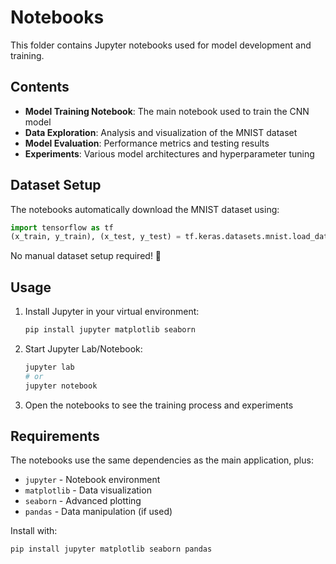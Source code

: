 # Notebooks

This folder contains Jupyter notebooks used for model development and training.

## Contents

- **Model Training Notebook**: The main notebook used to train the CNN model
- **Data Exploration**: Analysis and visualization of the MNIST dataset  
- **Model Evaluation**: Performance metrics and testing results
- **Experiments**: Various model architectures and hyperparameter tuning

## Dataset Setup

The notebooks automatically download the MNIST dataset using:
```python
import tensorflow as tf
(x_train, y_train), (x_test, y_test) = tf.keras.datasets.mnist.load_data()
```

No manual dataset setup required! 🎉

## Usage

1. Install Jupyter in your virtual environment:
   ```bash
   pip install jupyter matplotlib seaborn
   ```

2. Start Jupyter Lab/Notebook:
   ```bash
   jupyter lab
   # or
   jupyter notebook
   ```

3. Open the notebooks to see the training process and experiments

## Requirements

The notebooks use the same dependencies as the main application, plus:
- `jupyter` - Notebook environment
- `matplotlib` - Data visualization  
- `seaborn` - Advanced plotting
- `pandas` - Data manipulation (if used)

Install with:
```bash
pip install jupyter matplotlib seaborn pandas
```
